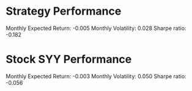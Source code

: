 # Strategy Performance
Monthly Expected Return: -0.005
Monthly Volatility: 0.028
Sharpe ratio: -0.182
# Stock SYY Performance
Monthly Expected Return: -0.003
Monthly Volatility: 0.050
Sharpe ratio: -0.056
